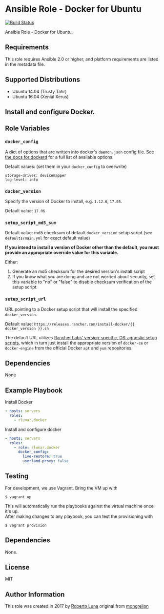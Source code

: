 # Ansible Role - Docker for Ubuntu
[![Build Status](https://travis-ci.org/rlunar/ansible-role-docker.svg?branch=master)](https://travis-ci.org/rlunar/ansible-role-docker)

Ansible Role - Docker for Ubuntu.

## Requirements
This role requires Ansible 2.0 or higher, and platform requirements are listed in the metadata file.

## Supported Distributions
- Ubuntu 14.04 (Trusty Tahr)
- Ubuntu 16.04 (Xenial Xerus)

## Install and configure Docker.

Role Variables
--------------

### `docker_config`

A dict of options that are written into docker's `daemon.json` config file. See [the docs for dockerd](https://docs.docker.com/engine/reference/commandline/dockerd/) for a full list of available options.

Default values: (set them in your `docker_config` to overwrite)

    storage-driver: devicemapper
    log-level: info

### `docker_version`

Specify the version of Docker to install, e.g. `1.12.6`, `17.05`.

Default value: `17.06`

### `setup_script_md5_sum`

Default value: md5 checksum of default `docker_version` setup script (see `defaults/main.yml` for exact default value)

**If you intend to install a version of Docker other than the default, you must provide an appropriate override value for this variable.**

Either:

1. Generate an md5 checksum for the desired version's install script
1. If you know what you are doing and are not worried about security, set this variable to "no" or "false" to disable checksum verification of the setup script.

### `setup_script_url`

URL pointing to a Docker setup script that will install the specified `docker_version`. 

Default value: `https://releases.rancher.com/install-docker/{{ docker_version }}.sh` 

The default URL utilizes [Rancher Labs' version-specific, OS-agnostic setup scripts](https://github.com/rancher/install-docker), which in turn just install the appropriate version of `docker-ce` or `docker-engine` from the official Docker `apt` and `yum` repositories.

Dependencies
------------

None

Example Playbook
----------------
Install Docker
```yaml
- hosts: servers
  roles:
    - rlunar.docker
```

Install and configure docker
```yaml
- hosts: servers
  roles:
    - role: rlunar.docker
      docker_config:
        live-restore: true
        userland-proxy: false
```

Testing
-------
For development, we use Vagrant.
Bring the VM up with

```
$ vagrant up
```

This will automatically run the playbooks against the virtual machine once it's up.  
After making changes to any playbook, you can test the provisioning with

```
$ vagrant provision
```

## Dependencies
None.

##  License
MIT

##  Author Information
This role was created in 2017 by [Roberto Luna](https://github.com/rlunar/) original from [mongrelion](https://github.com/mongrelion/)